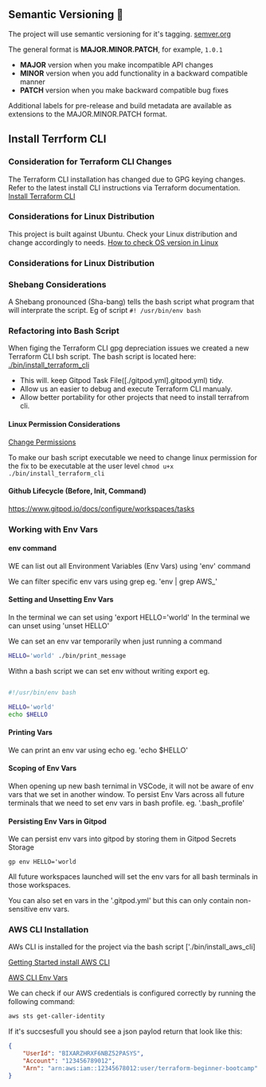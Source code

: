 ## Semantic Versioning :mage:

The project will use semantic versioning for it's tagging. [semver.org](https://semver.org/)

The general format is **MAJOR.MINOR.PATCH**, for example, `1.0.1` 

- **MAJOR** version when you make incompatible API changes
- **MINOR** version when you add functionality in a backward compatible manner
- **PATCH** version when you make backward compatible bug fixes

Additional labels for pre-release and build metadata are available as extensions 
to the MAJOR.MINOR.PATCH format.


## Install Terrform CLI

### Consideration for Terraform CLI Changes
The Terraform CLI installation has changed due to GPG keying changes. Refer to the latest install CLI instructions via Terraform documentation. 
[Install Terraform CLI](https://developer.hashicorp.com/terraform/tutorials/aws-get-started/install-cli) 

### Considerations for Linux Distribution

This project is built against Ubuntu. Check your Linux distribution and change accordingly to needs. [How to check OS version in Linux](https://www.cyberciti.biz/faq/find-linux-distribution-name-version-number)


### Considerations for Linux Distribution



### Shebang Considerations

A Shebang pronounced (Sha-bang) tells the bash script what program that will interprate the script. Eg of script `#! /usr/bin/env bash`



### Refactoring into Bash Script

When figing the Terraform CLI gpg depreciation issues we created a new Terraform CLI bsh script. The bash script is located here: [./bin/install_terraform_cli](./bin/install_terraform_cli)
- This will. keep Gitpod Task File([./gitpod.yml].gitpod.yml) tidy. 
- Allow us an easier to debug and execute Terraform CLI manualy.
- Allow better portability for other projects that need to install terrafrom cli.


#### Linux  Permission Considerations
[Change Permissions](https://en.wikipedia.org/wiki/Chmod)

To make our bash script executable we need to change linux permission for the fix to be executable at the user level ```chmod u+x ./bin/install_terraform_cli```


#### Github Lifecycle (Before, Init, Command)

https://www.gitpod.io/docs/configure/workspaces/tasks


### Working with Env Vars

#### env command 

WE can list out all Environment Variables (Env Vars) using 'env' command

We can filter specific env vars using grep eg. 'env | grep AWS_'

#### Setting and Unsetting Env Vars

In the terminal we can set using 'export HELLO='world' 
In the terminal we can unset using 'unset HELLO'

We can set an env var temporarily when just running a command 

```sh
HELLO='world' ./bin/print_message
```

Withn a bash script we can set env without writing export eg.

```sh

#!/usr/bin/env bash

HELLO='world' 
echo $HELLO
```

#### Printing Vars
We can print an env var using echo eg. 'echo $HELLO'

#### Scoping of Env Vars

When opening up new bash ternimal in VSCode, it will not be aware of env vars that we set in another window. To persist Env Vars across all future terminals that we need to set env vars in bash profile. eg. '.bash_profile'

#### Persisting Env Vars in Gitpod

We can persist env vars into gitpod by storing them in Gitpod Secrets Storage 
``` 
gp env HELLO='world
```

All future workspaces launched will set the env vars for all bash terminals in those workspaces.

You can also set en vars in the '.gitpod.yml' but this can only contain non-sensitive env vars.


### AWS CLI Installation

AWs CLI is installed for the project via the bash script ['./bin/install_aws_cli] 

[Getting Started install AWS CLI](https://docs.aws.amazon.com/cli/latest/userguide/getting-started-install.html)


[AWS CLI Env Vars](https://docs.aws.amazon.com/cli/latest/userguide/cli-configure-envvars.html)

We can check if our AWS credentials is configured correctly by running the following command:

```sh
aws sts get-caller-identity

```

If it's succsesfull you should see a json paylod return that look like this:

```json
{
    "UserId": "BIXARZHRXF6NBZ52PASYS",
    "Account": "123456789012",
    "Arn": "arn:aws:iam::12345678012:user/terraform-beginner-bootcamp"
}
```




